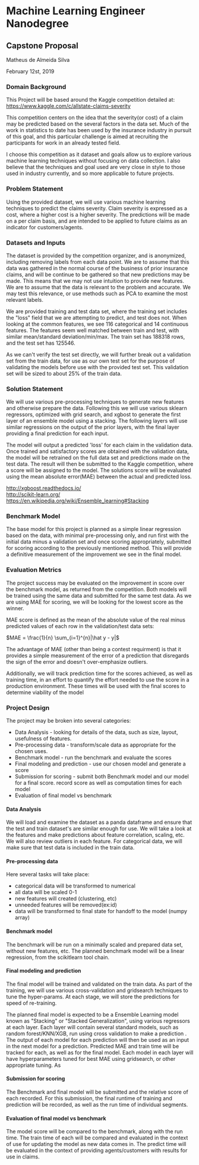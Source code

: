 # Machine Learning Engineer Nanodegree

## Capstone Proposal

Matheus de Almeida Silva

February 12st, 2019

### Domain Background

This Project  will be based around the Kaggle competition detailed at:
https://www.kaggle.com/c/allstate-claims-severity

This competition centers on the idea that the severity(or cost) of a claim may be predicted based on the several factors in 
the data set. Much of the work in statistics to date has been used by the insurance industry in pursuit of this goal, and 
this particular challenge is aimed at recruiting the participants for work in an already tested field.

I choose this competition as it dataset and goals allow us to explore various machine learning techniques without focusing 
on data collection. I also believe that the techniques and goal used are very close in style to those used in industry 
currently, and so more applicable to future projects.

### Problem Statement

Using the provided dataset, we will use various machine learning techniques to predict the claims severity. Claim severity 
is expressed as a cost, where a higher cost is a higher severity. The predictions will be made on a per claim basis, and 
are intended to be applied to future claims as an indicator for customers/agents.

### Datasets and Inputs

The dataset is provided by the competition organizer, and is anonymized, including removing labels from each data point. 
We are to assume that this data was gathered in the normal course of the business of prior insurance claims, and will be 
continue to be gathered so that new predictions may be made. This means that we may not use intuition to provide new features.
We are to assume that the data is relevant to the problem and accurate. We may test this relevance, or use methods such as 
PCA to examine the most relevant labels. 

We are provided training and test data set, where the training set includes the "loss" field that we are attempting to 
predict, and test does not. When looking at the common features, we see 116 categorical and 14 continuous features. 
The features seem well matched between train and test, with similar mean/standard deviation/min/max. 
The train set has 188318 rows, and the test set has 125546.

As we can't verify the test set directly, we will further break out a validation set from the train data, for use as our own 
test set for the purpose of validating the models before use with the provided test set. This validation set will be sized 
to about 25% of the train data.

### Solution Statement

We will use various pre-processing techniques to generate new features and otherwise prepare the data. Following this we 
will use various sklearn regressors, optimized with grid search, and xgbost to generate the first layer of an ensemble model 
using a stacking. The following layers will use similar regressions on the output of the prior layers, with the final layer 
providing a final prediction for each input.

The model will output a predicted 'loss' for each claim in the validation data. Once trained and satisfactory scores are 
obtained with the validation data, the model will be retrained on the full data set and predictions made on the test data. 
The result will then be submitted to the Kaggle competition, where a score will be assigned to the model. The solutions 
score will be evaluated using the mean absolute error(MAE) between the actual and predicted loss.  

http://xgboost.readthedocs.io/<br>
http://scikit-learn.org/<br>
https://en.wikipedia.org/wiki/Ensemble_learning#Stacking

### Benchmark Model

The base model for this project is planned as a simple linear regression based on the data, with minimal pre-processing only,
and run first with the initial data minus a validation set and once scoring appropriately, submitted for scoring according to
the previously mentioned method. This will provide a definitive measurement of the improvement we see in the final model. 

### Evaluation Metrics

The project success may be evaluated on the improvement in score over the benchmark model, as returned from the competition. 
Both models will be trained using the same data and submitted for the same test data. As we are using MAE for scoring, 
we will be looking for the lowest score as the winner.

MAE score is defined as the mean of the absolute value of the real minus predicted values of each row in the validation/test 
data sets:     

$MAE = \frac{1}{n} \sum_{i=1}^{n}|\hat y - y|$

The advantage of MAE (other than being a contest requirment) is that it provides a simple measurement of the error of a 
prediction that disregards the sign of the error and doesn't over-emphasize outliers.

Additionally, we will track prediction time for the scores achieved, as well as training time, in an effort to quantify 
the effort needed to use the score in a production environment. These times will be used with the final scores to determine 
viability of the model

### Project Design

The project may be broken into several categories:
* Data Analysis -  looking for details of the data, such as size, layout, usefulness of features.
* Pre-processing data - transform/scale data as appropriate for the chosen uses.
* Benchmark model - run the benchmark and evaluate the scores
* Final modeling and prediction - use our chosen model and generate a score
* Submission for scoring - submit both Benchmark model and our model for a final score. record score as well as computation 
times for each model
* Evaluation of final model vs benchmark

#### Data Analysis

  We will load and examine the dataset as a panda dataframe and ensure that the test and train dataset's are similar enough 
for use. We will take a look at the features and make predictions about feature correlation, scaling, etc. We will also 
review outliers in each feature. For categorical data, we will make sure that test data is included in the train data.
  
#### Pre-processing data

 Here several tasks will take place:
 * categorical data will be transformed to numerical
 * all data will be scaled 0-1 
 * new features will created (clustering, etc)
 * unneeded features will be removed(ex:id)
 * data will be transformed to final state for handoff to the model (numpy array)
 
#### Benchmark model

 The benchmark will be run on a minimally scaled and prepared data set, without new features, etc. The planned benchmark 
 model will be a linear regression, from the scikitlearn tool chain.
 
#### Final modeling and prediction

 The final model will be trained and validated on the train data. As part of the training, we will use various 
 cross-validation and gridsearch techniques to tune the hyper-params. At each stage, we will store the predictions for 
 speed of re-training.
 
 The planned final model is expected to be a Ensemble Learning model known as "Stacking" or "Stacked Generalization", 
 using various regressors at each layer. Each layer will contain several standard models, such as random forest/KNN/XGB,
 run using cross validation to make a prediction . The output of each model for each prediction will then be used as an input in the next model for a prediction. Predicted MAE and train time will be tracked for each, as well as for the final model. Each model in each layer will have hyperparameters tuned for best MAE using gridsearch, or other appropriate tuning. As 

#### Submission for scoring
 The Benchmark and final model will be submitted and the relative score of each recorded. For this submission, 
 the final runtime of training and prediction will be recorded, as well as the run time of individual segments. 
 
#### Evaluation of final model vs benchmark
 The model score will be compared to the benchmark, along with the run time. The train time of each will be compared and 
 evaluated in the context of use for updating the model as new data comes in. The predict time will be evaluated in the 
 context of providing agents/customers with results for use in claims.

